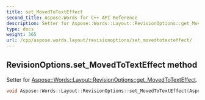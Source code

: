 ```yaml
---
title: set_MovedToTextEffect
second_title: Aspose.Words for C++ API Reference
description: Setter for Aspose::Words::Layout::RevisionOptions::get_MovedToTextEffect. 
type: docs
weight: 365
url: /cpp/aspose.words.layout/revisionoptions/set_movedtotexteffect/
---
```

## RevisionOptions.set_MovedToTextEffect method


Setter for [Aspose::Words::Layout::RevisionOptions::get_MovedToTextEffect](../get_movedtotexteffect/).

```cpp
void Aspose::Words::Layout::RevisionOptions::set_MovedToTextEffect(Aspose::Words::Layout::RevisionTextEffect value)
```

